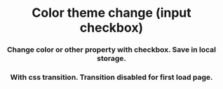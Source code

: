 <h1 align="center">Color theme change (input checkbox)</h1>
<h3 align="center">Change color or other property with checkbox. Save in local 
storage.</h3>


<h3 align="center">With css transition. Transition disabled for first load page.</h3>
